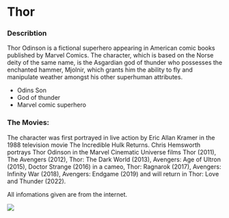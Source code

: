 # Thor


### Describtion

Thor Odinson is a fictional superhero appearing in American comic books published by Marvel Comics. The character, which is based on the Norse deity of the same name, is the Asgardian god of thunder who possesses the enchanted hammer, Mjolnir, which grants him the ability to fly and manipulate weather amongst his other superhuman attributes.

* Odins Son
* God of thunder
* Marvel comic superhero


### The Movies:
The character was first portrayed in live action by Eric Allan Kramer in the 1988 television movie The Incredible Hulk Returns. Chris Hemsworth portrays Thor Odinson in the Marvel Cinematic Universe films Thor (2011), The Avengers (2012), Thor: The Dark World (2013), Avengers: Age of Ultron (2015), Doctor Strange (2016) in a cameo, Thor: Ragnarok (2017), Avengers: Infinity War (2018), Avengers: Endgame (2019) and will return in Thor: Love and Thunder (2022).

All infomations given are from the internet.


<img src="https://assets.cdn.moviepilot.de/files/1ce275d720693907e843c63fc435ace11222ad1205c10dd6bfd473ad2345/fill/992/477/thor.jpg">

